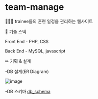 # team-manage

👨‍👨‍👧 trainee들의 훈련 일정을 관리하는 웹사이트


📗 기술 스택

Front End - PHP, CSS

Back End - MySQL, javascript

✏ 기획 & 설계

-DB 설계(ER Diagram)



![image](https://github.com/Eriksen1212/db-php-managment-website/assets/112687286/cb5bf9ad-5995-4c1f-a2ef-fd24d2280262)



-DB 스키마
[db_schema](https://github.com/Eriksen1212/db-php-managment-website/tree/main/db_schema)

